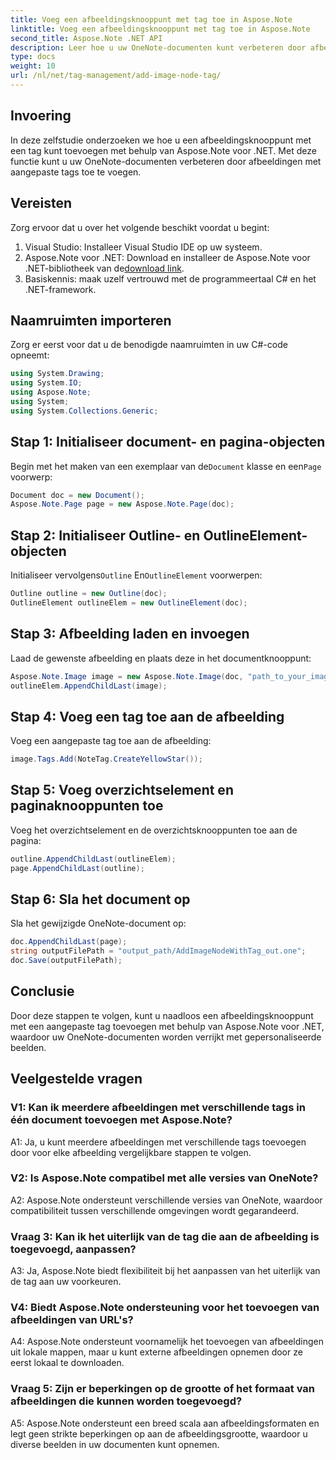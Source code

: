 ```yaml
---
title: Voeg een afbeeldingsknooppunt met tag toe in Aspose.Note
linktitle: Voeg een afbeeldingsknooppunt met tag toe in Aspose.Note
second_title: Aspose.Note .NET API
description: Leer hoe u uw OneNote-documenten kunt verbeteren door afbeeldingen met aangepaste tags toe te voegen met Aspose.Note voor .NET.
type: docs
weight: 10
url: /nl/net/tag-management/add-image-node-tag/
---
```

## Invoering

In deze zelfstudie onderzoeken we hoe u een afbeeldingsknooppunt met een tag kunt toevoegen met behulp van Aspose.Note voor .NET. Met deze functie kunt u uw OneNote-documenten verbeteren door afbeeldingen met aangepaste tags toe te voegen.

## Vereisten

Zorg ervoor dat u over het volgende beschikt voordat u begint:

1. Visual Studio: Installeer Visual Studio IDE op uw systeem.
2.  Aspose.Note voor .NET: Download en installeer de Aspose.Note voor .NET-bibliotheek van de[download link](https://releases.aspose.com/note/net/).
3. Basiskennis: maak uzelf vertrouwd met de programmeertaal C# en het .NET-framework.

## Naamruimten importeren

Zorg er eerst voor dat u de benodigde naamruimten in uw C#-code opneemt:

```csharp
using System.Drawing;
using System.IO;
using Aspose.Note;
using System;
using System.Collections.Generic;
```

## Stap 1: Initialiseer document- en pagina-objecten

 Begin met het maken van een exemplaar van de`Document` klasse en een`Page` voorwerp:

```csharp
Document doc = new Document();
Aspose.Note.Page page = new Aspose.Note.Page(doc);
```

## Stap 2: Initialiseer Outline- en OutlineElement-objecten

 Initialiseer vervolgens`Outline` En`OutlineElement` voorwerpen:

```csharp
Outline outline = new Outline(doc);
OutlineElement outlineElem = new OutlineElement(doc);
```

## Stap 3: Afbeelding laden en invoegen

Laad de gewenste afbeelding en plaats deze in het documentknooppunt:

```csharp
Aspose.Note.Image image = new Aspose.Note.Image(doc, "path_to_your_image.jpg");
outlineElem.AppendChildLast(image);
```

## Stap 4: Voeg een tag toe aan de afbeelding

Voeg een aangepaste tag toe aan de afbeelding:

```csharp
image.Tags.Add(NoteTag.CreateYellowStar());
```

## Stap 5: Voeg overzichtselement en paginaknooppunten toe

Voeg het overzichtselement en de overzichtsknooppunten toe aan de pagina:

```csharp
outline.AppendChildLast(outlineElem);
page.AppendChildLast(outline);
```

## Stap 6: Sla het document op

Sla het gewijzigde OneNote-document op:

```csharp
doc.AppendChildLast(page);
string outputFilePath = "output_path/AddImageNodeWithTag_out.one";
doc.Save(outputFilePath);
```

## Conclusie

Door deze stappen te volgen, kunt u naadloos een afbeeldingsknooppunt met een aangepaste tag toevoegen met behulp van Aspose.Note voor .NET, waardoor uw OneNote-documenten worden verrijkt met gepersonaliseerde beelden.

## Veelgestelde vragen

### V1: Kan ik meerdere afbeeldingen met verschillende tags in één document toevoegen met Aspose.Note?

A1: Ja, u kunt meerdere afbeeldingen met verschillende tags toevoegen door voor elke afbeelding vergelijkbare stappen te volgen.

### V2: Is Aspose.Note compatibel met alle versies van OneNote?

A2: Aspose.Note ondersteunt verschillende versies van OneNote, waardoor compatibiliteit tussen verschillende omgevingen wordt gegarandeerd.

### Vraag 3: Kan ik het uiterlijk van de tag die aan de afbeelding is toegevoegd, aanpassen?

A3: Ja, Aspose.Note biedt flexibiliteit bij het aanpassen van het uiterlijk van de tag aan uw voorkeuren.

### V4: Biedt Aspose.Note ondersteuning voor het toevoegen van afbeeldingen van URL's?

A4: Aspose.Note ondersteunt voornamelijk het toevoegen van afbeeldingen uit lokale mappen, maar u kunt externe afbeeldingen opnemen door ze eerst lokaal te downloaden.

### Vraag 5: Zijn er beperkingen op de grootte of het formaat van afbeeldingen die kunnen worden toegevoegd?

A5: Aspose.Note ondersteunt een breed scala aan afbeeldingsformaten en legt geen strikte beperkingen op aan de afbeeldingsgrootte, waardoor u diverse beelden in uw documenten kunt opnemen.
